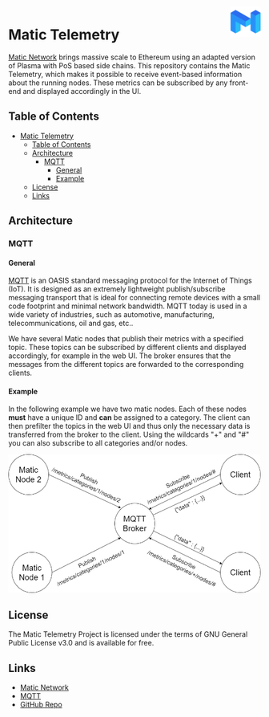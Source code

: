 <a href="https://matic.network/">
 <img src="./img/matic-network-matic-logo.png" alt="Matic Logo" align="right" height="60" />
</a>

Matic Telemetry
======================

[Matic Network](https://matic.network/) brings massive scale to Ethereum using an adapted version of Plasma with PoS based side chains.
This repository contains the Matic Telemetry, which makes it possible to receive event-based information about the running nodes. 
These metrics can be subscribed by any front-end and displayed accordingly in the UI.

## Table of Contents
- [Matic Telemetry](#matic-telemetry)
  - [Table of Contents](#table-of-contents)
  - [Architecture](#architecture)
    - [MQTT](#mqtt)
      - [General](#general)
      - [Example](#example)
  - [License](#license)
  - [Links](#links)

## Architecture
### MQTT
#### General
[MQTT](https://mqtt.org/) is an OASIS standard messaging protocol for the Internet of Things (IoT). It is designed as an extremely lightweight publish/subscribe messaging transport that is ideal for connecting remote devices with a small code footprint and minimal network bandwidth. MQTT today is used in a wide variety of industries, such as automotive, manufacturing, telecommunications, oil and gas, etc..

We have several Matic nodes that publish their metrics with a specified topic. These topics can be subscribed by different clients and displayed accordingly, for example in the web UI. The broker ensures that the messages from the different topics are forwarded to the corresponding clients.

#### Example
In the following example we have two matic nodes. Each of these nodes **must** have a unique ID and **can** be assigned to a category.
The client can then prefilter the topics in the web UI and thus only the necessary data is transferred from the broker to the client.
Using the wildcards "+" and "#" you can also subscribe to all categories and/or nodes.

<div style="text-align:center" >
<img src="./img/mqtt-example.png" style="widht: auto" alt="MQTT Example"/>
</div>

## License

The Matic Telemetry Project is licensed under the terms of GNU General Public License v3.0 and is available for free.

## Links

* [Matic Network](https://matic.network/)
* [MQTT](https://mqtt.org/)
* [GitHub Repo](https://github.com/sean-mcl/matic-telemetry)

